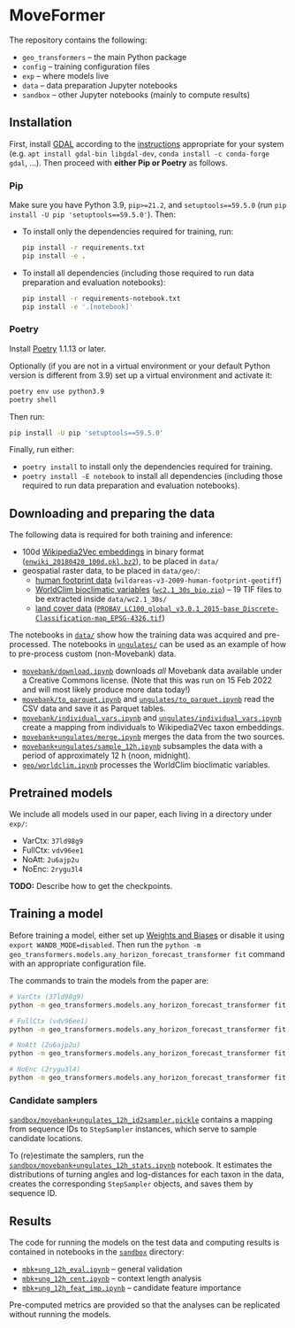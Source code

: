 # MoveFormer

The repository contains the following:
- `geo_transformers` – the main Python package
- `config` – training configuration files
- `exp` – where models live
- `data` – data preparation Jupyter notebooks
- `sandbox` – other Jupyter notebooks (mainly to compute results)

## Installation

First, install [GDAL](https://gdal.org/) according to the [instructions](https://gdal.org/download.html#binaries) appropriate for your system (e.g. `apt install gdal-bin libgdal-dev`, `conda install -c conda-forge gdal`, ...). Then proceed with **either Pip or Poetry** as follows.

### Pip
Make sure you have Python 3.9, `pip>=21.2`, and `setuptools==59.5.0` (run `pip install -U pip 'setuptools==59.5.0'`). Then:
- To install only the dependencies required for training, run:
  ```bash
  pip install -r requirements.txt
  pip install -e .
  ```
- To install all dependencies (including those required to run data preparation and evaluation notebooks):
  ```bash
  pip install -r requirements-notebook.txt
  pip install -e '.[notebook]'
  ```

### Poetry
Install [Poetry](https://python-poetry.org/) 1.1.13 or later.

Optionally (if you are not in a virtual environment or your default Python version is different from 3.9) set up a virtual environment and activate it:
```bash
poetry env use python3.9
poetry shell
```
Then run:
```bash
pip install -U pip 'setuptools==59.5.0'
```
Finally, run either:
- `poetry install` to install only the dependencies required for training.
- `poetry install -E notebook` to install all dependencies (including those required to run data preparation and evaluation notebooks).

## Downloading and preparing the data

The following data is required for both training and inference:
- 100d [Wikipedia2Vec embeddings](https://wikipedia2vec.github.io/wikipedia2vec/pretrained/) in binary format ([`enwiki_20180420_100d.pkl.bz2`](http://wikipedia2vec.s3.amazonaws.com/models/en/2018-04-20/enwiki_20180420_100d.pkl.bz2)), to be placed in `data/`
- geospatial raster data, to be placed in `data/geo/`:
  - [human footprint data](https://sedac.ciesin.columbia.edu/data/set/wildareas-v3-2009-human-footprint) (`wildareas-v3-2009-human-footprint-geotiff`)
  - [WorldClim bioclimatic variables](https://www.worldclim.org/data/worldclim21.html) ([`wc2.1_30s_bio.zip`](https://biogeo.ucdavis.edu/data/worldclim/v2.1/base/wc2.1_30s_bio.zip)) – 19 TIF files to be extracted inside `data/wc2.1_30s/`
  - [land cover data](https://doi.org/10.5281/zenodo.3939038) ([`PROBAV_LC100_global_v3.0.1_2015-base_Discrete-Classification-map_EPSG-4326.tif`](https://zenodo.org/record/3939038/files/PROBAV_LC100_global_v3.0.1_2015-base_Discrete-Classification-map_EPSG-4326.tif?download=1))

The notebooks in [`data/`](./data) show how the training data was acquired and pre-processed. The notebooks in [`ungulates/`](./ungulates) can be used as an example of how to pre-process custom (non-Movebank) data.
- [`movebank/download.ipynb`](./data/movebank/download.ipynb) downloads _all_ Movebank data available under a Creative Commons license. (Note that this was run on 15 Feb 2022 and will most likely produce more data today!)
- [`movebank/to_parquet.ipynb`](./data/movebank/to_parquet.ipynb) and [`ungulates/to_parquet.ipynb`](./data/ungulates/to_parquet.ipynb) read the CSV data and save it as Parquet tables.
- [`movebank/individual_vars.ipynb`](./data/movebank/individual_vars.ipynb) and [`ungulates/individual_vars.ipynb`](./data/ungulates/individual_vars.ipynb) create a mapping from individuals to Wikipedia2Vec taxon embeddings.
- [`movebank+ungulates/merge.ipynb`](./data/movebank%2Bungulates/merge.ipynb) merges the data from the two sources.
- [`movebank+ungulates/sample_12h.ipynb`](./data/movebank%2Bungulates/sample_12h.ipynb) subsamples the data with a period of approximately 12 h (noon, midnight).
- [`geo/worldclim.ipynb`](./data/geo/worldclim.ipynb) processes the WorldClim bioclimatic variables.

## Pretrained models

We include all models used in our paper, each living in a directory under `exp/`:
- VarCtx: `37ld98g9`
- FullCtx: `vdv96ee1`
- NoAtt: `2u6ajp2u`
- NoEnc: `2rygu3l4`

**TODO:** Describe how to get the checkpoints.

## Training a model

Before training a model, either set up [Weights and Biases](https://wandb.ai/) or disable it using `export WANDB_MODE=disabled`. Then run the `python -m geo_transformers.models.any_horizon_forecast_transformer fit` command with an appropriate configuration file.

The commands to train the models from the paper are:
```bash
# VarCtx (37ld98g9)
python -m geo_transformers.models.any_horizon_forecast_transformer fit --config config/forecast_mbk+ung_12h_sel_nofut.yaml --trainer.gpus=1 --trainer.logger=WandbLogger --trainer.logger.project=geo-transformers --trainer.logger.save_dir=exp/forecast_mbk+ung_12h
```
```bash
# FullCtx (vdv96ee1)
python -m geo_transformers.models.any_horizon_forecast_transformer fit --config config/forecast_mbk+ung_12h_sel_nofut.yaml --trainer.gpus=1 --trainer.logger=WandbLogger --trainer.logger.project=geo-transformers --trainer.logger.save_dir=exp/forecast_mbk+ung_12h --model.var_len_training_v2=False
```
```bash
# NoAtt (2u6ajp2u)
python -m geo_transformers.models.any_horizon_forecast_transformer fit --config config/forecast_mbk+ung_12h_sel_nofut_ctx1.yaml --trainer.gpus=1 --trainer.logger=WandbLogger --trainer.logger.project=geo-transformers --trainer.logger.save_dir=exp/forecast_mbk+ung_12h
```
```bash
# NoEnc (2rygu3l4)
python -m geo_transformers.models.any_horizon_forecast_transformer fit --config config/forecast_mbk+ung_12h_sel_nofut_ctx1.yaml --trainer.gpus=1 --trainer.logger=WandbLogger --trainer.logger.project=geo-transformers --trainer.logger.save_dir=exp/forecast_mbk+ung_12h --model.encoder.depth=0
```

### Candidate samplers

[`sandbox/movebank+ungulates_12h_id2sampler.pickle`](./sandbox/movebank+ungulates_12h_id2sampler.pickle) contains a mapping from sequence IDs to `StepSampler` instances, which serve to sample candidate locations.

To (re)estimate the samplers, run the [`sandbox/movebank+ungulates_12h_stats.ipynb`](./sandbox/movebank+ungulates_12h_stats.ipynb) notebook. It estimates the distributions of turning angles and log-distances for each taxon in the data, creates the corresponding `StepSampler` objects, and saves them by sequence ID.

## Results

The code for running the models on the test data and computing results is contained in notebooks in the [`sandbox`](./sandbox) directory:
- [`mbk+ung_12h_eval.ipynb`](./sandbox/mbk+ung_12h_eval.ipynb) – general validation
- [`mbk+ung_12h_cent.ipynb`](./sandbox/mbk+ung_12h_cent.ipynb) – context length analysis
- [`mbk+ung_12h_feat_imp.ipynb`](./sandbox/mbk+ung_12h_feat_imp.ipynb) – candidate feature importance

Pre-computed metrics are provided so that the analyses can be replicated without running the models.

